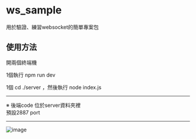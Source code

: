 # ws_sample

用於驗證、練習websocket的簡單專案包

## 使用方法

開兩個終端機<br>

1個執行 npm run dev <br>

1個 cd ./server ，然後執行 node index.js<br>

***
※ 後端code 位於server資料夾裡 <br>
預設2887 port
***

![image](demo/CPT2501281212-705x816.gif)
